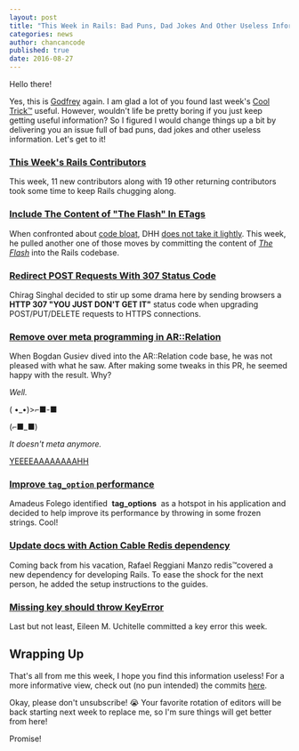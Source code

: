```yaml
---
layout: post
title: "This Week in Rails: Bad Puns, Dad Jokes And Other Useless Information! "
categories: news
author: chancancode
published: true
date: 2016-08-27
---
```


Hello there!

Yes, this is [Godfrey](https://twitter.com/chancancode) again. I am glad a lot of you found last week's [Cool Trick™](https://rails-weekly.ongoodbits.com/2016/08/20/read-me-to-learn-a-cool-trick) useful. However, wouldn't life be pretty boring if you just keep getting useful information? So I figured I would change things up a bit by delivering you an issue full of bad puns, dad jokes and other useless information. Let's get to it!

### [This Week's Rails Contributors](http://contributors.rubyonrails.org/contributors/in-time-window/20160820-20160826)

This week, 11 new contributors along with 19 other returning contributors took some time to keep Rails chugging along.

### [Include The Content of "The Flash" In ETags](https://github.com/rails/rails/pull/26250)

When confronted about [code bloat](https://github.com/rails/rails/commit/22af62cf486721ee2e45bb720c42ac2f4121faf4#commitcomment-8110), DHH [does not take it lightly](https://github.com/rails/rails/commit/e50530ca3ab5db53ebc74314c54b62b91b932389). This week, he pulled another one of those moves by committing the content of [_The Flash_](http://www.imdb.com/title/tt0439572/) into the Rails codebase.

### [Redirect POST Requests With 307 Status Code](https://github.com/rails/rails/pull/23941)

Chirag Singhal decided to stir up some drama here by sending browsers a **HTTP 307 "YOU JUST DON'T GET IT"** status code when upgrading POST/PUT/DELETE requests to HTTPS connections.

### [Remove over meta programming in AR::Relation](https://github.com/rails/rails/pull/26182)

When Bogdan Gusiev dived into the AR::Relation code base, he was not pleased with what he saw. After making some tweaks in this PR, he seemed happy with the result. Why?

_Well._

( •\_•)>⌐■-■

(⌐■\_■)

_It doesn't meta anymore._

[YEEEEAAAAAAAAHH](https://www.youtube.com/watch?v=6YMPAH67f4o)

### [Improve `tag_option` performance](https://github.com/rails/rails/pull/26254)

Amadeus Folego identified&nbsp; **tag\_options** &nbsp;as a hotspot in his application and decided to help improve its performance by throwing in some frozen strings. Cool!

### [Update docs with Action Cable Redis dependency](https://github.com/rails/rails/pull/26249)

Coming back from his vacation, Rafael Reggiani Manzo redis™covered a new dependency for developing Rails. To ease the shock for the next person, he added the setup instructions to the guides.

### [Missing key should throw KeyError](https://github.com/rails/rails/commit/1ec85cf9d8a6ad36c3c40cc08a0c7d8407e4b080)

Last but not least, Eileen M. Uchitelle committed a key error this week.

## Wrapping Up

That's all from me this week, I hope you find this information useless! For a more informative view, check out (no pun intended) the commits [here](https://github.com/rails/rails/compare/master@%7B2016-08-06%7D...@%7B2016-08-12%7D).


Okay, please don't unsubscribe! 😭 Your favorite rotation of editors will be back starting next week to replace me, so I'm sure things will get better from here!

Promise!
